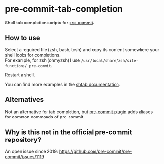 # pre-commit-tab-completion

Shell tab completion scripts for [pre-commit](https://github.com/pre-commit/pre-commit).

## How to use

Select a required file (zsh, bash, tcsh) and copy its content somewhere your shell looks for completions.  
For example, for zsh (ohmyzsh) I use `/usr/local/share/zsh/site-functions/_pre-commit`.

Restart a shell.

You can find more examples in the [shtab documentation](https://docs.iterative.ai/shtab/use/#cli-usage).

## Alternatives

Not an alternative for tab completion, but [pre-commit plugin](https://github.com/ohmyzsh/ohmyzsh/tree/master/plugins/pre-commit) adds aliases for common commands of pre-commit.

## Why is this not in the official pre-commit repository?

An open issue since 2019: https://github.com/pre-commit/pre-commit/issues/1119
